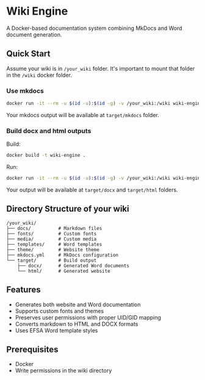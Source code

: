 # Wiki Engine

A Docker-based documentation system combining MkDocs and Word document generation.

## Quick Start

Assume your wiki is in `/your_wiki` folder.
It's important to mount that folder in the `/wiki` docker folder.

### Use mkdocs

```bash
docker run -it --rm -u $(id -u):$(id -g) -v /your_wiki:/wiki wiki-engine mkdocs build -f /wiki/mkdocs.yml --site-dir /wiki/target/mkdocs
```

Your mkdocs output will be available at `target/mkdocs` folder.

### Build docx and html outputs

Build:
```bash
docker build -t wiki-engine .
```

Run:
```bash
docker run -it --rm -u $(id -u):$(id -g) -v /your_wiki:/wiki wiki-engine build
```

Your output will be available at `target/docx` and  `target/html` folders.

## Directory Structure of your wiki

```
/your_wiki/
├── docs/          # Markdown files
├── fonts/         # Custom fonts
├── media/         # Custom media
├── templates/     # Word templates
├── theme/         # Website theme
├── mkdocs.yml     # MkDocs configuration
└── target/        # Build output
    ├── docx/      # Generated Word documents
    └── html/      # Generated website
```

## Features

- Generates both website and Word documentation
- Supports custom fonts and themes
- Preserves user permissions with proper UID/GID mapping
- Converts markdown to HTML and DOCX formats
- Uses EFSA Word template styles

## Prerequisites

- Docker
- Write permissions in the wiki directory